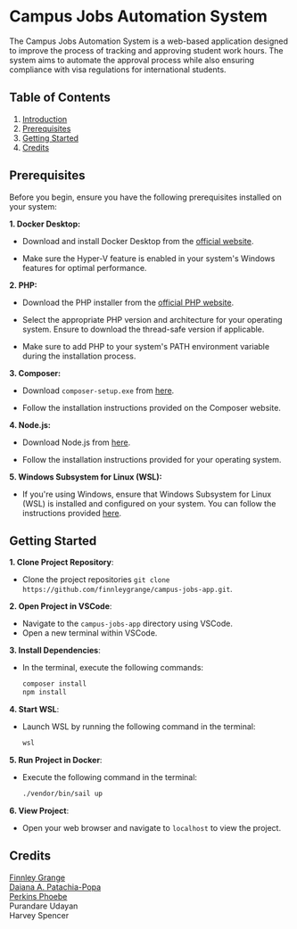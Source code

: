 # Campus Jobs Automation System

The Campus Jobs Automation System is a web-based application designed to improve the process of tracking and approving student work hours. The system aims to automate the approval process while also ensuring compliance with visa regulations for international students.


## Table of Contents

1. [Introduction](#campus-jobs-automation-system)
2. [Prerequisites](#prerequisites)
3. [Getting Started](#getting-started)
6. [Credits](#credits)




## Prerequisites

Before you begin, ensure you have the following prerequisites installed on your system:

**1. Docker Desktop:**

- Download and install Docker Desktop from the [official website](https://www.docker.com/products/docker-desktop/).

- Make sure the Hyper-V feature is enabled in your system's Windows features for optimal performance.

**2. PHP:**

- Download the PHP installer from the [official PHP website](https://windows.php.net/download#php-8.3).

- Select the appropriate PHP version and architecture for your operating system. Ensure to download the thread-safe version if applicable.

- Make sure to add PHP to your system's PATH environment variable during the installation process.

**3. Composer:**

- Download `composer-setup.exe` from [here](https://getcomposer.org/download/).

- Follow the installation instructions provided on the Composer website.

**4. Node.js:**

- Download Node.js from [here](https://nodejs.org/en/download/current).

- Follow the installation instructions provided for your operating system.

**5. Windows Subsystem for Linux (WSL):**

- If you're using Windows, ensure that Windows Subsystem for Linux (WSL) is installed and configured on your system. You can follow the instructions provided [here](https://docs.microsoft.com/en-us/windows/wsl/install).

## Getting Started

**1. Clone Project Repository**:

- Clone the project repositories `git clone https://github.com/finnleygrange/campus-jobs-app.git`.

**2. Open Project in VSCode**:

- Navigate to the `campus-jobs-app` directory using VSCode.
- Open a new terminal within VSCode.

**3. Install Dependencies**:
- In the terminal, execute the following commands:
  
  ```bash
  composer install
  npm install
  ```

**4. Start WSL**:
- Launch WSL by running the following command in the terminal:
     
     ```bash
     wsl
     ```

**5. Run Project in Docker**:
   - Execute the following command in the terminal:
     
     ```bash
     ./vendor/bin/sail up
     ```

**6. View Project**:
   - Open your web browser and navigate to `localhost` to view the project.

## Credits

[Finnley Grange](https://github.com/finnleygrange) <br />
[Daiana A. Patachia-Popa](https://github.com/DaianaPopa) <br />
[Perkins Phoebe](https://github.com/phoebiep) <br />
Purandare Udayan <br />
Harvey Spencer <br />
